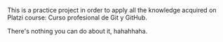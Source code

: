 
This is a practice project in order to apply all the knowledge acquired on Platzi course: Curso profesional de Git y GitHub.

There's nothing you can do about it, hahahhaha.
